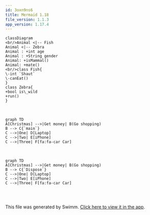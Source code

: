```yaml
---
id: 3oxn9ns6
title: Mermaid 1.18
file_version: 1.1.3
app_version: 1.17.4
---
```


<!--MERMAID {width:50}-->
```mermaid
classDiagram
<br/>Animal <|-- Fish
Animal <|-- Zebra
Animal : +int age
Animal : +String gender
Animal: +isMammal()
Animal: +mate()
<br/>class Fish{
\-int `Shaut`
\-canEat()
}
class Zebra{
+bool is\_wild
+run()
}

```
<!--MCONTENT {content: "classDiagram<br/>\n<br/>Animal <|-- Fish<br/>\nAnimal <|-- Zebra<br/>\nAnimal : +int age<br/>\nAnimal : +String gender<br/>\nAnimal: +isMammal()<br/>\nAnimal: +mate()<br/>\n<br/>class Fish{<br/>\n\\-int `Shaut`<swm-token data-swm-token=\":repositories/TreatmentRepository.cs:9:3:3:`        public Shaut`\"/><br/>\n\\-canEat()<br/>\n}<br/>\nclass Zebra{<br/>\n+bool is\\_wild<br/>\n+run()<br/>\n}<br/>\n<br/>"} --->

<br/>

<!--MERMAID {width:100}-->
```mermaid
graph TD
A[Christmas] -->|Get money| B(Go shopping)
B --> C{`main`}
C -->|One| D[Laptop]
C -->|Two| E[iPhone]
C -->|Three| F[fa:fa-car Car]

```
<!--MCONTENT {content: "graph TD<br/>\nA\\[Christmas\\] \\-\\-\\>|Get money| B(Go shopping)<br/>\nB \\-\\-\\> C{`main`<swm-token data-swm-token=\":Program.cs:1:6:6:`public static void main () {`\"/>}<br/>\nC \\-\\-\\>|One| D\\[Laptop\\]<br/>\nC \\-\\-\\>|Two| E\\[iPhone\\]<br/>\nC \\-\\-\\>|Three| F\\[fa:fa-car Car\\]<br/>\n<br/>"} --->

<br/>

<!--MERMAID {width:100}-->
```mermaid
graph TD
A[Christmas] -->|Get money| B(Go shopping)
B --> C{`Dispose`}
C -->|One| D[Laptop]
C -->|Two| E[iPhone]
C -->|Three| F[fa:fa-car Car]


```
<!--MCONTENT {content: "graph TD<br/>\nA\\[Christmas\\] \\-\\-\\>|Get money| B(Go shopping)<br/>\nB \\-\\-\\> C{`Dispose`<swm-token data-swm-token=\":UnitOfWork.cs:22:5:5:`        public void Dispose()`\"/>}<br/>\nC \\-\\-\\>|One| D\\[Laptop\\]<br/>\nC \\-\\-\\>|Two| E\\[iPhone\\]<br/>\nC \\-\\-\\>|Three| F\\[fa:fa-car Car\\]<br/>\n\n<br/>"} --->

<br/>

This file was generated by Swimm. [Click here to view it in the app](https://swimm-web-app.web.app/repos/Z2l0aHViJTNBJTNBY3NoYXJwLXNoYXVsLXRlc3QlM0ElM0Fzd2ltbWlv/docs/3oxn9ns6).
